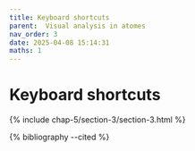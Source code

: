 ```yaml
---
title: Keyboard shortcuts
parent:  Visual analysis in atomes
nav_order: 3
date: 2025-04-08 15:14:31
maths: 1
---
```


# Keyboard shortcuts

{% include chap-5/section-3/section-3.html %}

{% bibliography --cited %}
